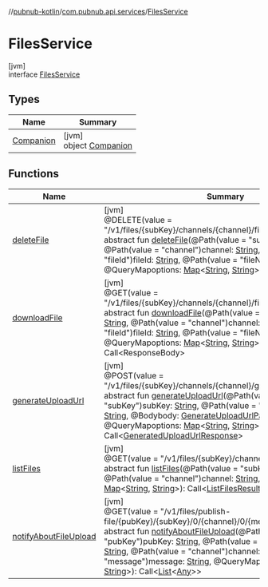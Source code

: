 //[pubnub-kotlin](../../../index.md)/[com.pubnub.api.services](../index.md)/[FilesService](index.md)

# FilesService

[jvm]\
interface [FilesService](index.md)

## Types

| Name | Summary |
|---|---|
| [Companion](-companion/index.md) | [jvm]<br>object [Companion](-companion/index.md) |

## Functions

| Name | Summary |
|---|---|
| [deleteFile](delete-file.md) | [jvm]<br>@DELETE(value = &quot;/v1/files/{subKey}/channels/{channel}/files/{fileId}/{fileName}&quot;)<br>abstract fun [deleteFile](delete-file.md)(@Path(value = &quot;subKey&quot;)subKey: [String](https://kotlinlang.org/api/latest/jvm/stdlib/kotlin/-string/index.html), @Path(value = &quot;channel&quot;)channel: [String](https://kotlinlang.org/api/latest/jvm/stdlib/kotlin/-string/index.html), @Path(value = &quot;fileId&quot;)fileId: [String](https://kotlinlang.org/api/latest/jvm/stdlib/kotlin/-string/index.html), @Path(value = &quot;fileName&quot;)fileName: [String](https://kotlinlang.org/api/latest/jvm/stdlib/kotlin/-string/index.html), @QueryMapoptions: [Map](https://kotlinlang.org/api/latest/jvm/stdlib/kotlin.collections/-map/index.html)&lt;[String](https://kotlinlang.org/api/latest/jvm/stdlib/kotlin/-string/index.html), [String](https://kotlinlang.org/api/latest/jvm/stdlib/kotlin/-string/index.html)&gt;): Call&lt;[Unit](https://kotlinlang.org/api/latest/jvm/stdlib/kotlin/-unit/index.html)&gt; |
| [downloadFile](download-file.md) | [jvm]<br>@GET(value = &quot;/v1/files/{subKey}/channels/{channel}/files/{fileId}/{fileName}&quot;)<br>abstract fun [downloadFile](download-file.md)(@Path(value = &quot;subKey&quot;)subKey: [String](https://kotlinlang.org/api/latest/jvm/stdlib/kotlin/-string/index.html), @Path(value = &quot;channel&quot;)channel: [String](https://kotlinlang.org/api/latest/jvm/stdlib/kotlin/-string/index.html), @Path(value = &quot;fileId&quot;)fileId: [String](https://kotlinlang.org/api/latest/jvm/stdlib/kotlin/-string/index.html), @Path(value = &quot;fileName&quot;)fileName: [String](https://kotlinlang.org/api/latest/jvm/stdlib/kotlin/-string/index.html), @QueryMapoptions: [Map](https://kotlinlang.org/api/latest/jvm/stdlib/kotlin.collections/-map/index.html)&lt;[String](https://kotlinlang.org/api/latest/jvm/stdlib/kotlin/-string/index.html), [String](https://kotlinlang.org/api/latest/jvm/stdlib/kotlin/-string/index.html)&gt;): Call&lt;ResponseBody&gt; |
| [generateUploadUrl](generate-upload-url.md) | [jvm]<br>@POST(value = &quot;/v1/files/{subKey}/channels/{channel}/generate-upload-url&quot;)<br>abstract fun [generateUploadUrl](generate-upload-url.md)(@Path(value = &quot;subKey&quot;)subKey: [String](https://kotlinlang.org/api/latest/jvm/stdlib/kotlin/-string/index.html), @Path(value = &quot;channel&quot;)channel: [String](https://kotlinlang.org/api/latest/jvm/stdlib/kotlin/-string/index.html), @Bodybody: [GenerateUploadUrlPayload](../../com.pubnub.api.models.server.files/-generate-upload-url-payload/index.md), @QueryMapoptions: [Map](https://kotlinlang.org/api/latest/jvm/stdlib/kotlin.collections/-map/index.html)&lt;[String](https://kotlinlang.org/api/latest/jvm/stdlib/kotlin/-string/index.html), [String](https://kotlinlang.org/api/latest/jvm/stdlib/kotlin/-string/index.html)&gt;): Call&lt;[GeneratedUploadUrlResponse](../../com.pubnub.api.models.server.files/-generated-upload-url-response/index.md)&gt; |
| [listFiles](list-files.md) | [jvm]<br>@GET(value = &quot;/v1/files/{subKey}/channels/{channel}/files&quot;)<br>abstract fun [listFiles](list-files.md)(@Path(value = &quot;subKey&quot;)subKey: [String](https://kotlinlang.org/api/latest/jvm/stdlib/kotlin/-string/index.html), @Path(value = &quot;channel&quot;)channel: [String](https://kotlinlang.org/api/latest/jvm/stdlib/kotlin/-string/index.html), @QueryMapoptions: [Map](https://kotlinlang.org/api/latest/jvm/stdlib/kotlin.collections/-map/index.html)&lt;[String](https://kotlinlang.org/api/latest/jvm/stdlib/kotlin/-string/index.html), [String](https://kotlinlang.org/api/latest/jvm/stdlib/kotlin/-string/index.html)&gt;): Call&lt;[ListFilesResult](../../com.pubnub.api.models.server.files/-list-files-result/index.md)&gt; |
| [notifyAboutFileUpload](notify-about-file-upload.md) | [jvm]<br>@GET(value = &quot;/v1/files/publish-file/{pubKey}/{subKey}/0/{channel}/0/{message}&quot;)<br>abstract fun [notifyAboutFileUpload](notify-about-file-upload.md)(@Path(value = &quot;pubKey&quot;)pubKey: [String](https://kotlinlang.org/api/latest/jvm/stdlib/kotlin/-string/index.html), @Path(value = &quot;subKey&quot;)subKey: [String](https://kotlinlang.org/api/latest/jvm/stdlib/kotlin/-string/index.html), @Path(value = &quot;channel&quot;)channel: [String](https://kotlinlang.org/api/latest/jvm/stdlib/kotlin/-string/index.html), @Path(value = &quot;message&quot;)message: [String](https://kotlinlang.org/api/latest/jvm/stdlib/kotlin/-string/index.html), @QueryMapoptions: [Map](https://kotlinlang.org/api/latest/jvm/stdlib/kotlin.collections/-map/index.html)&lt;[String](https://kotlinlang.org/api/latest/jvm/stdlib/kotlin/-string/index.html), [String](https://kotlinlang.org/api/latest/jvm/stdlib/kotlin/-string/index.html)&gt;): Call&lt;[List](https://kotlinlang.org/api/latest/jvm/stdlib/kotlin.collections/-list/index.html)&lt;[Any](https://kotlinlang.org/api/latest/jvm/stdlib/kotlin/-any/index.html)&gt;&gt; |
